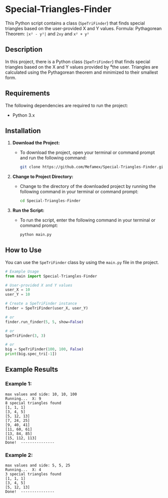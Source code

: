 # Special-Triangles-Finder

This Python script contains a class (`SpeTriFinder`) that finds special triangles based on the user-provided X and Y values.
Formula: Pythagorean Theorem: `|x² - y²|` and `2xy` and `x² + y²`

## Description

In this project, there is a Python class (`SpeTriFinder`) that finds special triangles based on the X and Y values provided by ⁸the user. Triangles are calculated using the Pythagorean theorem and minimized to their smallest form.

## Requirements

The following dependencies are required to run the project:

- Python 3.x


## Installation

1. **Download the Project:**
   - To download the project, open your terminal or command prompt and run the following command:
     ```bash
     git clone https://github.com/Mefamex/Special-Triangles-Finder.git
     ```

2. **Change to Project Directory:**
   - Change to the directory of the downloaded project by running the following command in your terminal or command prompt:
     ```bash
     cd Special-Triangles-Finder
     ```

3. **Run the Script:**
   - To run the script, enter the following command in your terminal or command prompt:
     ```bash
     python main.py

## How to Use

You can use the `SpeTriFinder` class by using the `main.py` file in the project.

```python
# Example Usage
from main import Special-Triangles-Finder

# User-provided X and Y values
user_X = 10
user_Y = 10

# Create a SpeTriFinder instance
finder = SpeTriFinder(user_X, user_Y)

# or
finder.run_finder(5, 5, show=False)

# or 
SpeTriFinder(3, 3)

# or
big = SpeTriFinder(100, 100, False)
print(big.spec_tri[-1])
```

## Example Results

### Example 1:
```plaintext
max values and side: 10, 10, 100
Running...  X: 9  
8 special triangles found
[1, 1, 1]
[3, 4, 5]
[5, 12, 13]
[7, 24, 25]
[9, 40, 41]
[11, 60, 61]
[13, 84, 85]
[15, 112, 113]
Done!  ---------------
```

### Example 2:
```plaintext
max values and side: 5, 5, 25
Running...  X: 4  
3 special triangles found
[1, 1, 1]
[3, 4, 5]
[5, 12, 13]
Done!  ---------------
```
